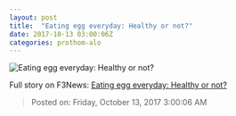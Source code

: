 ```yaml
---
layout: post
title:  "Eating egg everyday: Healthy or not?"
date: 2017-10-13 03:00:06Z
categories: prothom-alo
---
```


![Eating egg everyday: Healthy or not?](http://en.prothom-alo.com/contents/cache/images/1200x630x1/uploads/media/2017/10/13/b8e91d959f0ab8c617f3584669bd1d45-Egg.jpg?jadewits_media_id=151955)




Full story on F3News: [Eating egg everyday: Healthy or not?](http://www.f3nws.com/n/GqYhMB)

> Posted on: Friday, October 13, 2017 3:00:06 AM
